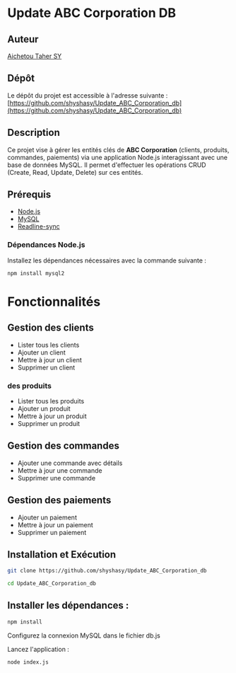 # Update ABC Corporation DB

## Auteur

[Aichetou Taher SY](https://github.com/shyshasy)

## Dépôt
Le dépôt du projet est accessible à l'adresse suivante :  
[https://github.com/shyshasy/Update_ABC_Corporation_db](https://github.com/shyshasy/Update_ABC_Corporation_db)

## Description
Ce projet vise à gérer les entités clés de **ABC Corporation** (clients, produits, commandes, paiements) via une application Node.js interagissant avec une base de données MySQL. Il permet d'effectuer les opérations CRUD (Create, Read, Update, Delete) sur ces entités.

## Prérequis
- [Node.js ](https://nodejs.org/fr)
- [MySQL ](https://www.mysql.com/)
- [Readline-sync](https://www.npmjs.com/package/readline-sync)

### Dépendances Node.js
Installez les dépendances nécessaires avec la commande suivante :
```bash
npm install mysql2 
```
# Fonctionnalités

## Gestion des clients
- Lister tous les clients
- Ajouter un client
- Mettre à jour un client
- Supprimer un client

### des produits
- Lister tous les produits
- Ajouter un produit
- Mettre à jour un produit
- Supprimer un produit

## Gestion des commandes
- Ajouter une commande avec détails
- Mettre à jour une commande
- Supprimer une commande

## Gestion des paiements
- Ajouter un paiement
- Mettre à jour un paiement
- Supprimer un paiement

## Installation et Exécution


```bash
git clone https://github.com/shyshasy/Update_ABC_Corporation_db
```


```bash
cd Update_ABC_Corporation_db
````
## Installer les dépendances :

````bash
npm install
````

Configurez la connexion MySQL dans le fichier db.js 

Lancez l'application :

```bash
node index.js
````